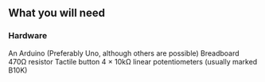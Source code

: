 ## What you will need

### Hardware

An Arduino (Preferably Uno, although others are possible) 
Breadboard 470Ω resistor 
Tactile button 
4 × 10kΩ linear potentiometers (usually marked B10K)

